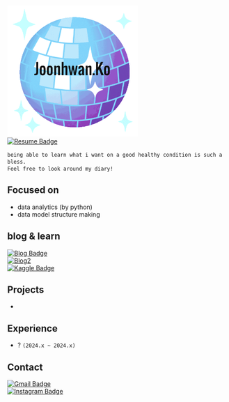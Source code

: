 <img src="https://raw.githubusercontent.com/joonk2/mySvg/main/joonk2.gif" style="height: 300px"/> <br>
[![Resume Badge](http://img.shields.io/badge/-Resume-63B4B8?style=flat&logo=notion&link=https://www.notion.so/joonk2/e9eb3774f2f342a3b0d6ac0b32baa97d)](https://www.notion.so/joonk2/e9eb3774f2f342a3b0d6ac0b32baa97d)
```
being able to learn what i want on a good healthy condition is such a bless. 
Feel free to look around my diary!
```
## Focused on
- data analytics (by python)
- data model structure making

## blog & learn
[![Blog Badge](http://img.shields.io/badge/-%20Blog-316B83?style=flat&logo=github&link=https://https://joonk2.github.io)](https://joonk2.github.io) <br>
[![Blog2](https://img.shields.io/badge/%20Blog2-000000?style=flat&logo=Notion&logoColor=white)](https://www.notion.so/joonk2/59190ba1b7fb4d5d86f486d08f242558?v=a4e397d7ac3848fa9588b284b61825df) <br>
[![Kaggle Badge](https://kaggle.com/static/images/open-in-kaggle.svg)](https://www.kaggle.com/joonhwanko)

## Projects
-

## Experience
- ? `(2024.x ~ 2024.x)`

## Contact
[![Gmail Badge](https://img.shields.io/badge/-Gmail-d14836?style=flat-square&logo=Gmail&logoColor=white&link=mailto:iwbm312@gmail.com)](mailto:with.joonk@gmail.com) <br>
[![Instagram Badge](https://img.shields.io/badge/-Instagram-dd2a7b?style=flat-square&logo=instagram&logoColor=white&link=https://www.instagram.com/joonhwan10/)](https://www.instagram.com/joonhwan10/) 
